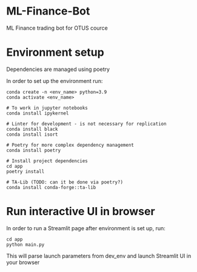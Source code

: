 # ML-Finance-Bot
ML Finance trading bot for OTUS cource

# Environment setup
Dependencies are managed using poetry

In order to set up the environment run:

```
conda create -n <env_name> python=3.9
conda activate <env_name>

# To work in jupyter notebooks
conda install ipykernel

# Linter for development - is not necessary for replication
conda install black
conda install isort

# Poetry for more complex dependency management
conda install poetry

# Install project dependencies
cd app
poetry install

# TA-Lib (TODO: can it be done via poetry?)
conda install conda-forge::ta-lib
```



# Run interactive UI in browser
In order to run a Streamlit page after environment is set up, run:

```
cd app
python main.py
```
This will parse launch parameters from dev_env and launch Streamlit UI in your browser
